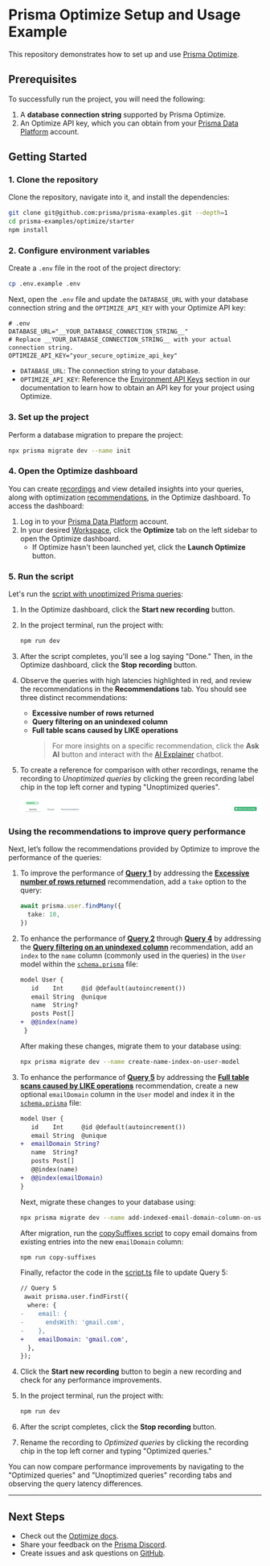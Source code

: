 # Prisma Optimize Setup and Usage Example

This repository demonstrates how to set up and use [Prisma Optimize](https://pris.ly/optimize).

## Prerequisites

To successfully run the project, you will need the following:

1. A **database connection string** supported by Prisma Optimize.
2. An Optimize API key, which you can obtain from your [Prisma Data Platform](https://pris.ly/pdp) account.

## Getting Started

### 1. Clone the repository

Clone the repository, navigate into it, and install the dependencies:

```bash
git clone git@github.com:prisma/prisma-examples.git --depth=1
cd prisma-examples/optimize/starter
npm install
```

### 2. Configure environment variables

Create a `.env` file in the root of the project directory:

```bash
cp .env.example .env
```

Next, open the `.env` file and update the `DATABASE_URL` with your database connection string and the `OPTIMIZE_API_KEY` with your Optimize API key:

```env
# .env
DATABASE_URL="__YOUR_DATABASE_CONNECTION_STRING__"
# Replace __YOUR_DATABASE_CONNECTION_STRING__ with your actual connection string.
OPTIMIZE_API_KEY="your_secure_optimize_api_key"
```

- `DATABASE_URL`: The connection string to your database.
- `OPTIMIZE_API_KEY`: Reference the [Environment API Keys](https://www.prisma.io/docs/platform/about#environment) section in our documentation to learn how to obtain an API key for your project using Optimize.

### 3. Set up the project

Perform a database migration to prepare the project:

```bash
npx prisma migrate dev --name init
```

### 4. Open the Optimize dashboard

You can create [recordings](https://pris.ly/optimize-recordings) and view detailed insights into your queries, along with optimization [recommendations](https://pris.ly/optimize-recommendations), in the Optimize dashboard. To access the dashboard:

1. Log in to your [Prisma Data Platform](https://pris.ly/pdp) account.
2. In your desired [Workspace](https://www.prisma.io/docs/platform/about#workspace), click the **Optimize** tab on the left sidebar to open the Optimize dashboard.
   - If Optimize hasn't been launched yet, click the **Launch Optimize** button.

### 5. Run the script

Let's run the [script with unoptimized Prisma queries](./script.ts):

1. In the Optimize dashboard, click the **Start new recording** button.
2. In the project terminal, run the project with:

   ```bash
   npm run dev
   ```

3. After the script completes, you'll see a log saying "Done." Then, in the Optimize dashboard, click the **Stop recording** button.
4. Observe the queries with high latencies highlighted in red, and review the recommendations in the **Recommendations** tab. You should see three distinct recommendations:
   - **Excessive number of rows returned**
   - **Query filtering on an unindexed column**
   - **Full table scans caused by LIKE operations**
     > For more insights on a specific recommendation, click the **Ask AI** button and interact with the [AI Explainer](https://pris.ly/optimize-ai-chatbot) chatbot.
5. To create a reference for comparison with other recordings, rename the recording to _Unoptimized queries_ by clicking the green recording label chip in the top left corner and typing "Unoptimized queries".

   ![Rename recording](./images/edit-recording-name-chip.png)

### Using the recommendations to improve query performance

Next, let’s follow the recommendations provided by Optimize to improve the performance of the queries:

1. To improve the performance of [**Query 1**](./script.ts) by addressing the [**Excessive number of rows returned**](https://pris.ly/optimize/r/excessive-rows) recommendation, add a `take` option to the query:

   ```typescript
   await prisma.user.findMany({
     take: 10,
   })
   ```

2. To enhance the performance of [**Query 2**](./script.ts) through [**Query 4**](./script.ts) by addressing the [**Query filtering on an unindexed column**](https://pris.ly/optimize/r/unindexed-column) recommendation, add an `index` to the `name` column (commonly used in the queries) in the `User` model within the [`schema.prisma`](./prisma/schema.prisma) file:

   ```diff
   model User {
      id    Int     @id @default(autoincrement())
      email String  @unique
      name  String?
      posts Post[]
   +  @@index(name)
    }
   ```

   After making these changes, migrate them to your database using:

   ```bash
   npx prisma migrate dev --name create-name-index-on-user-model
   ```

3. To enhance the performance of [**Query 5**](./script.ts) by addressing the [**Full table scans caused by LIKE operations**](https://pris.ly/optimize/r/full-table-scan) recommendation, create a new optional `emailDomain` column in the `User` model and index it in the [`schema.prisma`](./prisma/schema.prisma) file:

   ```diff
   model User {
      id    Int     @id @default(autoincrement())
      email String  @unique
   +  emailDomain String?
      name  String?
      posts Post[]
      @@index(name)
   +  @@index(emailDomain)
   }
   ```

   Next, migrate these changes to your database using:

   ```bash
   npx prisma migrate dev --name add-indexed-email-domain-column-on-user-model
   ```

   After migration, run the [copySuffixes script](./copySuffixes.ts) to copy email domains from existing entries into the new `emailDomain` column:

   ```bash
   npm run copy-suffixes
   ```

   Finally, refactor the code in the [script.ts](./script.ts) file to update Query 5:

   ```diff
   // Query 5
    await prisma.user.findFirst({
     where: {
   -    email: {
   -      endsWith: 'gmail.com',
   -    },
   +    emailDomain: 'gmail.com',
     },
   });
   ```

4. Click the **Start new recording** button to begin a new recording and check for any performance improvements.
5. In the project terminal, run the project with:
   ```bash
   npm run dev
   ```
6. After the script completes, click the **Stop recording** button.
7. Rename the recording to _Optimized queries_ by clicking the recording chip in the top left corner and typing "Optimized queries."

You can now compare performance improvements by navigating to the "Optimized queries" and "Unoptimized queries" recording tabs and observing the query latency differences.

---

## Next Steps

- Check out the [Optimize docs](https://pris.ly/d/optimize).
- Share your feedback on the [Prisma Discord](https://pris.ly/discord/).
- Create issues and ask questions on [GitHub](https://github.com/prisma/prisma/).
